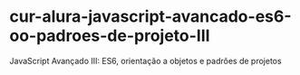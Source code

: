 # cur-alura-javascript-avancado-es6-oo-padroes-de-projeto-III
JavaScript Avançado III: ES6, orientação a objetos e padrões de projetos
